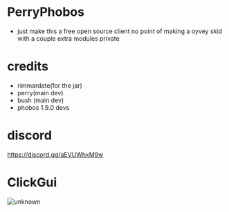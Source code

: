 # PerryPhobos
- just make this a free open source client no point of making a oyvey skid with a couple extra modules private
# credits
- rimmardate(for the jar)
- perry(main dev)
- bush (main dev)
- phobos 1.9.0 devs 
# discord 
https://discord.gg/aEVUWhxM9w
# ClickGui
![unknown](https://user-images.githubusercontent.com/80098736/189502246-7a8b9312-e381-4beb-b7e4-11df7d8dc80f.png)



